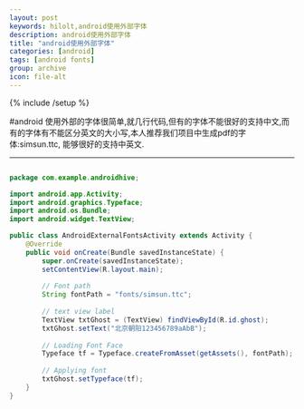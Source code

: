 ```yaml
---
layout: post
keywords: hilolt,android使用外部字体
description: android使用外部字体
title: "android使用外部字体"
categories: [android]
tags: [android fonts]
group: archive
icon: file-alt
---
```

{% include 
/setup %}

#android 使用外部的字体很简单,就几行代码,但有的字体不能很好的支持中文,而有的字体有不能区分英文的大小写,本人推荐我们项目中生成pdf的字体:simsun.ttc,
能够很好的支持中英文.

---------------------

```java

package com.example.androidhive;

import android.app.Activity;
import android.graphics.Typeface;
import android.os.Bundle;
import android.widget.TextView;

public class AndroidExternalFontsActivity extends Activity {
    @Override
    public void onCreate(Bundle savedInstanceState) {
        super.onCreate(savedInstanceState);
        setContentView(R.layout.main);
        
        // Font path
        String fontPath = "fonts/simsun.ttc";
        
        // text view label
        TextView txtGhost = (TextView) findViewById(R.id.ghost);
        txtGhost.setText("北京朝阳123456789aAbB");
        
        // Loading Font Face
        Typeface tf = Typeface.createFromAsset(getAssets(), fontPath);
        
        // Applying font
        txtGhost.setTypeface(tf);
    }
}

```


